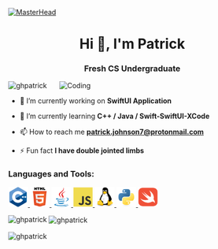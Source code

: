 [![MasterHead](https://indoanalytica.com/static/images/bannerr.gif)](https://github.com/GHPatrick)
<h1 align="center">Hi 👋, I'm Patrick</h1>
<h3 align="center">Fresh CS Undergraduate</h3>
<img align="right" alt="Coding" width="400" src="https://giffiles.alphacoders.com/190/190634.gif">

<p align="left"> <img src="https://komarev.com/ghpvc/?username=ghpatrick&label=Profile%20views&color=0e75b6&style=flat" alt="ghpatrick" /> </p>

- 🔭 I’m currently working on **SwiftUI Application**

- 🌱 I’m currently learning **C++ / Java / Swift-SwiftUI-XCode**

- 📫 How to reach me **patrick.johnson7@protonmail.com**

- ⚡ Fun fact **I have double jointed limbs**


<h3 align="left">Languages and Tools:</h3>
<p align="left"> <a href="https://www.w3schools.com/cpp/" target="_blank" rel="noreferrer"> <img src="https://raw.githubusercontent.com/devicons/devicon/master/icons/cplusplus/cplusplus-original.svg" alt="cplusplus" width="40" height="40"/> </a> <a href="https://www.w3.org/html/" target="_blank" rel="noreferrer"> <img src="https://raw.githubusercontent.com/devicons/devicon/master/icons/html5/html5-original-wordmark.svg" alt="html5" width="40" height="40"/> </a> <a href="https://www.java.com" target="_blank" rel="noreferrer"> <img src="https://raw.githubusercontent.com/devicons/devicon/master/icons/java/java-original.svg" alt="java" width="40" height="40"/> </a> <a href="https://developer.mozilla.org/en-US/docs/Web/JavaScript" target="_blank" rel="noreferrer"> <img src="https://raw.githubusercontent.com/devicons/devicon/master/icons/javascript/javascript-original.svg" alt="javascript" width="40" height="40"/> </a> <a href="https://www.linux.org/" target="_blank" rel="noreferrer"> <img src="https://raw.githubusercontent.com/devicons/devicon/master/icons/linux/linux-original.svg" alt="linux" width="40" height="40"/> </a> <a href="https://www.python.org" target="_blank" rel="noreferrer"> <img src="https://raw.githubusercontent.com/devicons/devicon/master/icons/python/python-original.svg" alt="python" width="40" height="40"/> </a> <a href="https://developer.apple.com/swift/" target="_blank" rel="noreferrer"> <img src="https://raw.githubusercontent.com/devicons/devicon/master/icons/swift/swift-original.svg" alt="swift" width="40" height="40"/> </a> </p>

<p><img align="left" src="https://github-readme-stats.vercel.app/api/top-langs?username=ghpatrick&show_icons=true&locale=en&layout=compact" alt="ghpatrick" /></p>

<p>&nbsp;<img align="center" src="https://github-readme-stats.vercel.app/api?username=ghpatrick&show_icons=true&locale=en" alt="ghpatrick" /></p>

<p><img align="center" src="https://github-readme-streak-stats.herokuapp.com/?user=ghpatrick&" alt="ghpatrick" /></p>

